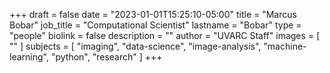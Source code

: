 +++
draft = false
date = "2023-01-01T15:25:10-05:00"
title = "Marcus Bobar"
job_title = "Computational Scientist"
lastname = "Bobar"
type = "people"
biolink = false
description = ""
author = "UVARC Staff"
images = [
  ""
]
subjects = [
  "imaging",
  "data-science",
  "image-analysis",
  "machine-learning",
  "python",
  "research"
]
+++
